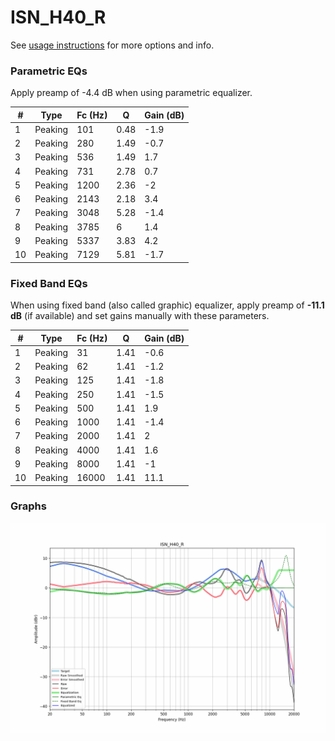 # ISN_H40_R
See [usage instructions](https://github.com/jaakkopasanen/AutoEq#usage) for more options and info.

### Parametric EQs
Apply preamp of -4.4 dB when using parametric equalizer.

|   # | Type    |   Fc (Hz) |    Q |   Gain (dB) |
|-----|---------|-----------|------|-------------|
|   1 | Peaking |       101 | 0.48 |        -1.9 |
|   2 | Peaking |       280 | 1.49 |        -0.7 |
|   3 | Peaking |       536 | 1.49 |         1.7 |
|   4 | Peaking |       731 | 2.78 |         0.7 |
|   5 | Peaking |      1200 | 2.36 |        -2   |
|   6 | Peaking |      2143 | 2.18 |         3.4 |
|   7 | Peaking |      3048 | 5.28 |        -1.4 |
|   8 | Peaking |      3785 | 6    |         1.4 |
|   9 | Peaking |      5337 | 3.83 |         4.2 |
|  10 | Peaking |      7129 | 5.81 |        -1.7 |

### Fixed Band EQs
When using fixed band (also called graphic) equalizer, apply preamp of **-11.1 dB** (if available) and set gains manually with these parameters.

|   # | Type    |   Fc (Hz) |    Q |   Gain (dB) |
|-----|---------|-----------|------|-------------|
|   1 | Peaking |        31 | 1.41 |        -0.6 |
|   2 | Peaking |        62 | 1.41 |        -1.2 |
|   3 | Peaking |       125 | 1.41 |        -1.8 |
|   4 | Peaking |       250 | 1.41 |        -1.5 |
|   5 | Peaking |       500 | 1.41 |         1.9 |
|   6 | Peaking |      1000 | 1.41 |        -1.4 |
|   7 | Peaking |      2000 | 1.41 |         2   |
|   8 | Peaking |      4000 | 1.41 |         1.6 |
|   9 | Peaking |      8000 | 1.41 |        -1   |
|  10 | Peaking |     16000 | 1.41 |        11.1 |

### Graphs
![](./ISN_H40_R.png)
